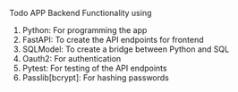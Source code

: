 Todo APP Backend Functionality using
1. Python: For programming the app
2. FastAPI: To create the API endpoints for frontend
3. SQLModel: To create a bridge between Python and SQL
4. Oauth2: For authentication
5. Pytest: For testing of the API endpoints
6. Passlib[bcrypt]: For hashing passwords